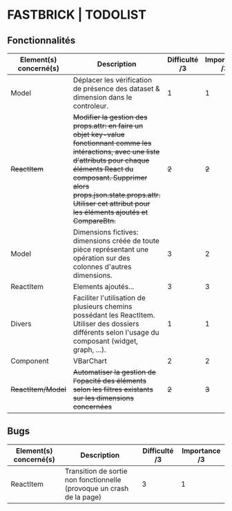 
# FASTBRICK | TODOLIST

## Fonctionnalités

| Element(s) concerné(s) | Description | Difficulté /3 | Importance /3 |
| ---------------------- | ----------- | ------------- | ------------- |
| Model | Déplacer les vérification de présence des dataset & dimension dans le controleur. | 1 | 1 |
| ~~ReactItem~~ | ~~Modifier la gestion des props.attr: en faire un objet key-value fonctionnant comme les intéractions, avec une liste d'attributs pour chaque éléments React du composant. Supprimer alors props.json.state.props.attr. Utiliser cet attribut pour les éléments ajoutés et CompareBtn.~~ | ~~2~~ | ~~2~~ |
| Model | Dimensions fictives: dimensions créée de toute pièce représentant une opération sur des colonnes d'autres dimensions. | 3 | 2 |
| ReactItem | Elements ajoutés... | 3 | 3 |
| Divers | Faciliter l'utilisation de plusieurs chemins possédant les ReactItem. Utiliser des dossiers différents selon l'usage du composant (widget, graph, ...). | 1 | 1 |
| Component | VBarChart | 2 | 2 |
| ~~ReactItem/Model~~ | ~~Automatiser la gestion de l'opacité des éléments selon les filtres existants sur les dimensions concernées~~ | ~~2~~ | ~~3~~ |



## Bugs

| Element(s) concerné(s) | Description | Difficulté /3 | Importance /3 |
| ---------------------- | ----------- | ------------- | ------------- |
| ReactItem | Transition de sortie non fonctionnelle (provoque un crash de la page) | 3 | 1 |
